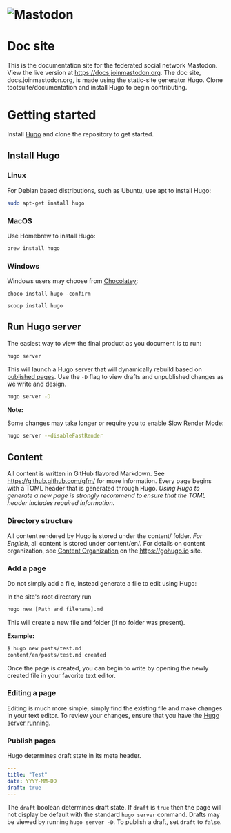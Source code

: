 ![Mastodon](https://i.imgur.com/NhZc40l.png)
===

# Doc site

This is the documentation site for the federated social network Mastodon.
View the live version at <https://docs.joinmastodon.org>.
The doc site, docs.joinmastodon.org, is made using the static-site generator Hugo.
Clone tootsuite/documentation and install Hugo to begin contributing.

# Getting started

Install [Hugo](https://gohugo.io/) and clone the repository to get started.

## Install Hugo

### Linux

For Debian based distributions, such as Ubuntu, use apt to install Hugo:

```bash
sudo apt-get install hugo
```

### MacOS

Use Homebrew to install Hugo:

```bash
brew install hugo
```
### Windows

Windows users may choose from [Chocolatey](https://chocolatey.org/):

```
choco install hugo -confirm
```

``` 
scoop install hugo
```

## Run Hugo server 

The easiest way to view the final product as you document is to run:

```bash
hugo server
```

This will launch a Hugo server that will dynamically rebuild based on [published pages](#publish-pages).
Use the ``-D`` flag to view drafts and unpublished changes as we write and design. 

```bash
hugo server -D
```

**Note:**

Some changes may take longer or require you to enable Slow Render Mode:

```bash
hugo server --disableFastRender
```

## Content

All content is written in GitHub flavored Markdown. 
See https://github.github.com/gfm/ for more information.
Every page begins with a TOML header that is generated through Hugo.
*Using Hugo to generate a new page is strongly recommend to ensure that the TOML header includes required information.*

### Directory structure

All content rendered by Hugo is stored under the content/ folder.
*For English*, all content is stored under content/en/.
For details on content organization, see [Content Organization](https://gohugo.io/content-management/organization/) on the https://gohugo.io  site.

### Add a page

Do not simply add a file, instead generate a file to edit using Hugo:

In the site's root directory run 

```bash
hugo new [Path and filename].md
```

This will create a new file and folder (if no folder was present).

**Example:**

```bash
$ hugo new posts/test.md
content/en/posts/test.md created
```

Once the page is created, you can begin to write by opening the newly created file in your favorite text editor.

### Editing a page

Editing is much more simple, simply find the existing file and make changes in your text editor.
To review your changes, ensure that you have the [Hugo server running](#run-hugo-server).

### Publish pages

Hugo determines draft state in its meta header.

```yaml
---
title: "Test"
date: YYYY-MM-DD 
draft: true
---

```
The ``draft`` boolean determines  draft state.
If ``draft`` is ``true`` then the page will not display be default with the standard ``hugo server`` command.
Drafts may be viewed by running ``hugo server -D``.
To publish a draft, set ``draft`` to ``false``.



